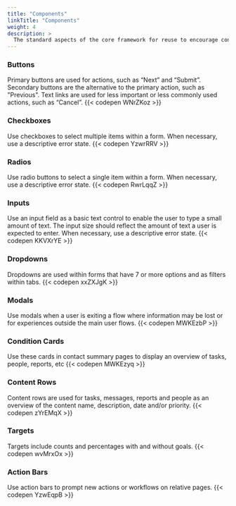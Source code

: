 ```yaml
---
title: "Components"
linkTitle: "Components"
weight: 4
description: >
  The standard aspects of the core framework for reuse to encourage consistency when building new pages or components 
---
```


### Buttons
Primary buttons are used for actions, such as “Next” and “Submit”. Secondary buttons are the alternative to the primary action, such as "Previous". Text links are used for less important or less commonly used actions, such as “Cancel”.
        {{< codepen WNrZKoz >}}

### Checkboxes
Use checkboxes to select multiple items within a form. When necessary, use a descriptive error state.
        {{< codepen YzwrRRV >}}

### Radios
Use radio buttons to select a single item within a form. When necessary, use a descriptive error state.
        {{< codepen RwrLqqZ >}}

### Inputs
Use an input field as a basic text control to enable the user to type a small amount of text. The input size should reflect the amount of text a user is expected to enter. When necessary, use a descriptive error state.
        {{< codepen KKVXrYE >}}

### Dropdowns
Dropdowns are used within forms that have 7 or more options and as filters within tabs.
        {{< codepen xxZXJgK >}}

### Modals
Use modals when a user is exiting a flow where information may be lost or for experiences outside the main user flows.
        {{< codepen MWKEzbP >}}

### Condition Cards
Use these cards in contact summary pages to display an overview of tasks, people, reports, etc
        {{< codepen MWKEzyq >}}

### Content Rows
Content rows are used for tasks, messages, reports and people as an overview of the content name, description, date and/or priority.
        {{< codepen zYrEMqX >}}

### Targets
Targets include counts and percentages with and without goals.
        {{< codepen wvMrxOx >}}

### Action Bars
Use action bars to prompt new actions or workflows on relative pages.
        {{< codepen YzwEqpB >}}